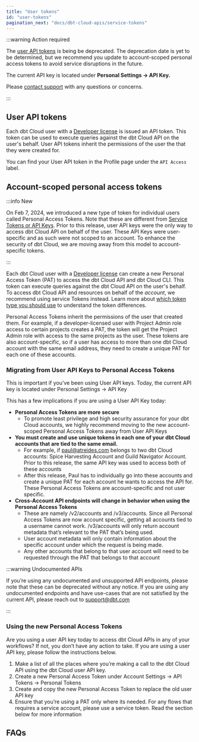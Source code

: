 ```yaml
---
title: "User tokens"
id: "user-tokens"
pagination_next: "docs/dbt-cloud-apis/service-tokens"
---
```


:::warning Action required

The [user API tokens](/docs/dbt-cloud-apis/user-tokens) is being be deprecated. The deprecation date is yet to be determined, but we recommend you update to account-scoped personal access tokens to avoid service disruptions in the future.

The current API key is located under **Personal Settings → API Key.** 

Please [contact support](/docs/dbt-support#dbt-cloud-support) with any questions or concerns.

:::

## User API tokens

Each dbt Cloud user with a [Developer license](/docs/cloud/manage-access/seats-and-users) is
issued an API token. This token can be used to execute queries against
the dbt Cloud API on the user's behalf. User API tokens inherit the
permissions of the user the that they were created for.

You can find your User API token in the Profile page under the `API Access`
label.

<Lightbox src="/img/api-access-profile.jpg" title="Finding your API token in your dbt Cloud Profile" />


## Account-scoped personal access tokens

:::info New 

On Feb 7, 2024, we introduced a new type of token for individual users called Personal Access Tokens. Note that these are different from [Service Tokens or API Keys](/docs/dbt-cloud-apis/authentication#types-of-api-access-tokens). Prior to this release, user API keys were the only way to access dbt Cloud API on behalf of the user. These API Keys were user-specific and as such were not scoped to an account. To enhance the security of dbt Cloud, we are moving away from this model to account-specific tokens. 

:::

Each dbt Cloud user with a [Developer license](https://docs.getdbt.com/docs/cloud/manage-access/seats-and-users) can create a new Personal Access Token (PAT) to access the dbt Cloud API and dbt Cloud CLI. This token can execute queries against the dbt Cloud API on the user's behalf. To access dbt Cloud API and resources on behalf of the _account_, we recommend using service Tokens instead. Learn more about [which token type you should use](/docs/dbt-cloud-apis/authentication#which-token-type-should-you-use) to understand the token differences.

Personal Access Tokens inherit the permissions of the user that created them. For example, if a developer-licensed user with Project Admin role access to certain projects creates a PAT, the token will get the Project Admin role with access to the same projects as the user. These tokens are also account-specific, so if a user has access to more than one dbt Cloud account with the same email address, they need to create a unique PAT for each one of these accounts. 

### Migrating from User API Keys to Personal Access Tokens

This is important if you’ve been using User API keys. Today, the current API key is located under Personal Settings → API Key 

 This has a few implications if you are using a User API Key today: 

* **Personal Access Tokens are more secure** 
    * To promote least privilege and high security assurance for your dbt Cloud accounts, we highly recommend moving to the new account-scoped Personal Access Tokens away from User API Keys 
* **You must create and use unique tokens in each one of your dbt Cloud accounts that are tied to the same email.** 
    * For example, if paul@atreides.com belongs to two dbt Cloud accounts: Spice Harvesting Account and Guild Navigator Account. Prior to this release, the same API key was used to access both of these accounts 
    * After this release, Paul has to individually go into these accounts and create a unique PAT for each account he wants to access the API for. These Personal Access Tokens are account-specific and not user specific. 
* **Cross-Account API endpoints will change in behavior when using the Personal Access Tokens**
    * These are namely /v2/accounts and /v3/accounts. Since all Personal Access Tokens are now account specific, getting all accounts tied to a username cannot work. /v3/accounts will only return account metadata that’s relevant to the PAT that’s being used. 
    * User account metadata will only contain information about the specific account under which the request is being made. 
    * Any other accounts that belong to that user account will need to be requested through the PAT that belongs to that account 

:::warning Undocumented APIs

If you’re using any undocumented and unsupported API endpoints, please note that these can be deprecated without any notice. If you are using any undocumented endpoints and have use-cases that are not satisfied by the current API, please reach out to support@dbt.com 

:::

### Using the new Personal Access Tokens

Are you using a user API key today to access dbt Cloud APIs in any of your workflows? If not, you don’t have any action to take. If you are using a user API key, please follow the instructions below. 

1. Make a list of all the places where you’re making a call to the dbt Cloud API using the dbt Cloud user API key. 
2. Create a new Personal Access Token under Account Settings → API Tokens → Personal Tokens 
3. Create and copy the new Personal Access Token to replace the old user API key 
4. Ensure that you’re using a PAT only where its needed. For any flows that requires a service account, please use a service token. Read the section below for more information


## FAQs

<FAQ path="API/rotate-token" />
<FAQ path="Accounts/find-user-id" />